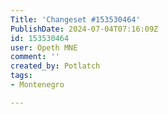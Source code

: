 ```yaml
---
Title: 'Changeset #153530464'
PublishDate: 2024-07-04T07:16:09Z
id: 153530464
user: Opeth MNE
comment: ''
created_by: Potlatch
tags:
- Montenegro

---
```

